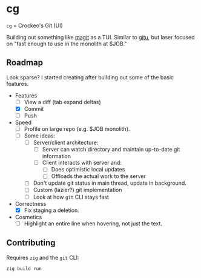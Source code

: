 # cg

`cg` = Crockeo's Git (UI)

Building out something like [magit](https://magit.vc/) as a TUI.
Similar to [gitu](https://github.com/altsem/gitu),
but laser focused on "fast enough to use in the monolith at $JOB."

## Roadmap

Look sparse? I started creating after building out some of the basic features.

- Features
    - [ ] View a diff (tab expand deltas)
    - [x] Commit
    - [ ] Push
- Speed
    - [ ] Profile on large repo (e.g. $JOB monolith).
    - [ ] Some ideas:
        - [ ] Server/client architecture:
            - [ ] Server can watch directory and maintain up-to-date git information
            - [ ] Client interacts with server and:
                - [ ] Does optimistic local updates
                - [ ] Offloads the actual work to the server
        - [ ] Don't update git status in main thread, update in background.
        - [ ] Custom (lazier?) git implementation
        - [ ] Look at how `git` CLI stays fast
- Correctness
    - [x] Fix staging a deletion.
- Cosmetics
    - [ ] Highlight an entire line when hovering, not just the text.

## Contributing

Requires `zig` and the `git` CLI:

```
zig build run
```
